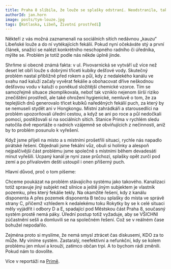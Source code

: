```yaml
---
title: Praha 8 slíbila, že louže se splašky odstraní. Neodstranila, tak jsme se do toho pustili sami.
authorId: jan.horn
image: posts/tym-louze.jpg
tags: [Kotlaska, Libeň, Životní prostředí]
---
```


Někteří z vás možná zaznamenali na sociálních sítích nedávnou „kauzu“ Libeňské
louže a do ní vytékajících fekálií. Pokud nyní očekáváte stý a první článek, snažící se
nalézt konkrétního neschopného radního či úředníka, mýlíte se. Problém je totiž
podle nás někde úplně jinde.

Shrňme si obecně známá fakta: v ul. Pivovarnická se vytváří už více než deset let
obří louže s dobrými třiceti kubíky dešťové vody. Skutečný problém nastal přibližně
před rokem a půl, kdy z nedalekého kanálu ve svahu nad kaluží začaly vyvěrat
fekálie a obohacovat dříve neškodnou dešťovou vodu v kaluži o poněkud složitější
chemické vzorce. Tím se samozřejmě situace zkomplikovala, neboť tak vzniklo
nejenom širší riziko znečištění prostředí, ale také ohrožení hygienické, nemluvě o
tom, že za teplejších dnů generovalo třicet kubíků naředěných fekálií puch, za který
by se nemuseli stydět ani v Hongkongu. Místní zahrádkáři a starousedlíci na problém
upozorňovali úřední cestou, a když se ani po roce a půl nedočkali pomoci,
postěžovali si na sociálních sítích. Stanice Prima v rychlém sledu natočila dvě
reportáže o radních vzájemně se obviňujících z nečinnosti, aniž by to problém
posunulo k vyřešení.

Když jsme přijeli na místo a s místními prošetřili situaci, rychle nás napadlo pirátské
řešení. Objednali jsme fekální vůz, obuli si holínky a alespoň nejpalčivější část
problému jsme společně s místními během devadesáti minut vyřešili. Ucpaný kanál
je nyní zase průchozí, splašky opět zurčí pod zemí a po přívalovém dešti ustoupil i
onen příšerný puch.

Hlavní důvod, proč o tom píšeme:

Chceme poukázat na problém stávajícího systému jako takového. Kanalizaci totiž
spravuje jiný subjekt než silnice a ještě jiným subjektem je vlastník pozemku, přes
který fekálie tekly. Na okamžité řešení, kdy z kanálu disponenta A přes pozemek
disponenta B tečou splašky do místa ve správě strany C, přičemž vzhledem k
nedalekému toku Rokytky by se k celé situaci měly vyjádřit i odbory D a E, spadající
pod Městskou část Praha 8, současný systém prostě nemá páky. Úřední postup totiž
vyžaduje, aby se VŠICHNI zúčastnění sešli a domluvili se na společném řešení. Což
se v reálném čase bohužel nepodařilo.

Zejména proto si myslíme, že nemá smysl ztrácet čas diskusemi, KDO za to může.
My viníme systém. Zastaralý, neefektivní a nefunkční, kdy se kolem problému jen
mluví a krouží, zatímco občan trpí. A to bychom rádi změnili. Pokud nám to dovolíte.

Více v reportáži na [Primě](https://prima.iprima.cz/zpravodajstvi/praha-8-slibila-ze-louze-se-splasky-v-co-nejblizsi-dobe-na-vlastni-naklady-odstrani).
